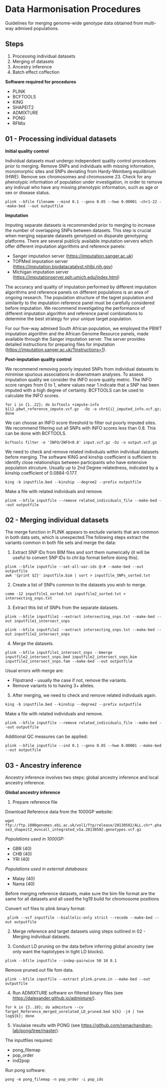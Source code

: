 # Data Harmonisation Procedures
Guidelines for merging genome-wide genotype data obtained from multi-way admixed populations.

## Steps
1. Processing individual datasets
2. Merging of datasets
3. Ancestry inference
4. Batch effect coffection

**Software required for procedures**
- PLINK
- BCFTOOLS
- KING
- SHAPEIT2
- ADMIXTURE
- PONG
- RFMix

## 01 - Processing individual datasets 
**Initial quality control**

Individual datasets must undergo independent quality control procedures prior to merging. Remove SNPs and individuals with missing information, monomorphic sites and SNPs deviating from Hardy-Weinberg equilibrium (HWE). Remove sex chromosomes and chromosome 23. Check for any phenotypic information of population under investigation, in order to remove any indivual who have any missing phenotypic information, such as age or sex or disease status.

``` 
plink --bfile filename --mind 0.1 --geno 0.05 --hwe 0.00001 -chr1-22 --make-bed --out outputfile
```

**Imputation**

Imputing separate datasets is recommended prior to merging to increase the number of overlapping SNPs between datasets. This step is crucial when merging separate datasets genotyped on disparate genotyping platforms. There are several publicly available imputation servers which offer different imputation algorithms and reference panels: 
- Sanger imputation server (https://imputation.sanger.ac.uk)
- TOPMed imputation server (https://imputation.biodatacatalyst.nhlbi.nih.gov)
- Michigan imputation server (https://imputationserver.sph.umich.edu/index.html)

The accuracy and quality of imputation performed by different imputation algorithms and reference panels on different populations is an area of ongoing research. The population structure of the tagret population and similarity to the imputation reference panel must be carefully considered before imputation. We recommend investigating the performance of different imputation algorithm and reference panel combinations to determine the best strategy for your unique target population. 

For our five-way admixed South African population, we employed the PBWT imputation algorithm and the African Genome Resource panels, made available through the Sanger imputation server. The server provides detailed instructions for preparing files for imputation (https://imputation.sanger.ac.uk/?instructions=1). 

**Post-imputation quality control** 

We recommend removing poorly imputed SNPs from individual datasets to minimise spurious associations in downstream analyses. To assess imputation quality we consider the INFO score quality metric. The INFO score ranges from 0 to 1, where values near 1 indicate that a SNP has been imputed with a high degree of certainty. BCFTOOLS can be used to calculate the INFO scores. 

```
for i in {1..22}; do bcftools +impute-info  ${i}.pbwt_reference_impute.vcf.gz  -Oz -o chr${i}_imputed_info.vcf.gz; done
```

We can choose an INFO score threshold to filter out poorly imputed sites. We recommend filtering out all SNPs with INFO scores less than 0.8. This can be done with BCFTOOLS. 

```
bcftools filter -e 'INFO/INFO<0.8' input.vcf.gz -Oz -o output.vcf.gz
```

We need to check and remove related indivduals within individual datasets before merging. The software KING and kinship coefficient is sufficient to identify close relationships between participants who have extensive population strcuture. Usually up to 2nd Degree relatedness, indicated by a kinship coefficient of 0.0884-0.177. 

```
king -b inputfile.bed --kinship --degree2 --prefix outputfile
```

Make a file with related individuals and remove. 

```
plink --bfile inputfile --remove related_individuals_file --make-bed --out outputfile
```

## 02 - Merging individual datasets

The merge function in PLINK appears to exclude variants that are common in both data sets, which is unexpected.The following steps extract the variants common in both file sets and merge the data:

1. Extract SNP IDs from BIM files and sort them numerically (it will be useful to convert SNP IDs to chr:bp format before doing this).

```
plink --bfile inputfile --set-all-var-ids @:# --make-bed --out outputfile
awk '{print $2}' inputfile.bim | sort > inputfile_SNPs_sorted.txt
```

2. Create a list of SNPs common to the datasets you wish to merge.

```
comm -12 inputfile1_sorted.txt inputfile2_sorted.txt > intersecting_snps.txt
```

3. Extract this list of SNPs from the separate datasets.

```
plink --bfile inputfile1 --extract intersecting_snps.txt --make-bed --out inputfile1_intersect_snps

plink --bfile inputfile2 --extract intersecting_snps.txt --make-bed --out inputfile2_intersect_snps
```

4. Merge the datasets.

```
plink --bfile inputfile1_intersect_snps --bmerge inputfile2_intersect_snps.bed inputfile2_intersect_snps.bim inputfile2_intersect_snps.fam --make-bed --out outputfile
```

Usual errors with merge are:
- Flipstrand - usually the case if not, remove the variants.
- Remove variants to to having 3+ alleles.

5. After merging, we need to check and remove related indivduals again.

```
king -b inputfile.bed --kinship --degree2 --prefix outputfile
```

Make a file with related individuals and remove. 

```
plink --bfile inputfile --remove related_individuals_file --make-bed --out outputfile
```

Additional QC measures can be applied: 

```
plink --bfile inputfile --ind 0.1 --geno 0.05 --hwe 0.00001 --make-bed --out outputfile
```

## 03 - Ancestry inference

Ancestry inference involves two steps: global ancestry inference and local ancestry inference. 

**Global ancestry inference**

1. Prepare reference file 

Download Reference data from the 1000GP website: 

```wget ftp://ftp.1000genomes.ebi.ac.uk/vol1/ftp/release/20130502/ALL.chr*.phase3_shapeit2_mvncall_integrated_v5a.20130502.genotypes.vcf.gz```

*Populations used in 1000GP:* 

- GBR (40)
- CHB (40)
- YRI (40)

*Populations used in external databases:*

- Malay (40)
- Nama (40)

Before merging reference datasets, make sure the bim file format are the same for all datasets and all used the hg19 build for chromosome positions

Convert vcf files to plink binary format: 

``` plink --vcf inputfile --biallelic-only strict --recode --make-bed --out outputfile```


2. Merge reference and target datasets using steps outlined in 02 - Merging individual datasets.


3. Conduct LD pruning on the data before inferring global ancestry (we only want the haplotypes in tight LD blocks).

```
plink --bfile inputfile --indep-pairwise 50 10 0.1 
```

Remove pruned.out file fom data. 

```
plink --bfile inputfile --extract plink.prune.in --make-bed --out outputfile 
```


4. Run ADMIXTURE software on filtered binary files (see https://dalexander.github.io/admixture/). 

```
for k in {3..10}; do admixture --cv Target_Reference_merged_unrelated_LD_pruned.bed ${k} -j4 | tee log${k}; done
```


5. Visulaise results with PONG (see https://github.com/ramachandran-lab/pong/tree/master). 

The inputfiles required: 

- pong_filemap
- pop_order
- ind2pop

Run pong software: 

```
pong -m pong_filemap -n pop_order -i pop_ids
```

